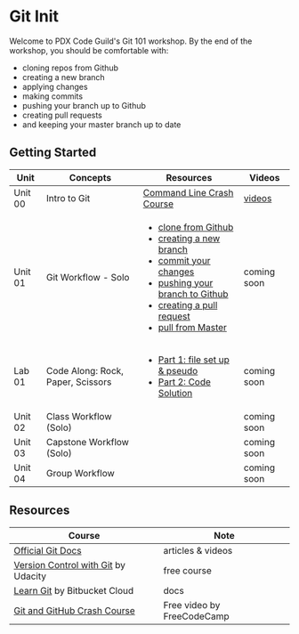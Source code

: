 # Git Init

Welcome to PDX Code Guild's Git 101 workshop. By the end of the workshop, you should be comfortable with:

- cloning repos from Github
- creating a new branch
- applying changes
- making commits
- pushing your branch up to Github
- creating pull requests
- and keeping your master branch up to date

## Getting Started

| Unit | Concepts | Resources | Videos |
| ---- | -------- | ---- | ------ |
| Unit 00 | Intro to Git | [Command Line Crash Course](https://learnrubythehardway.org/book/appendixa.html)  | [videos](https://www.youtube.com/playlist?list=PLCHnubFzFwjLDKwWQhH3BlGA9OasLKIFl) |
| Unit 01 | Git Workflow - Solo | <ul><li>[clone from Github](tutorials/clone.md)</li><li>[creating a new branch](tutorials/branch-new.md)</li><li>[commit your changes](tutorials/commit.md)</li><li>[pushing your branch to Github](tutorials/push.md)</li><li>[creating a pull request](tutorials/pull-request.md)</li><li>[pull from Master](tutorials/pull-from-master.md)</li></ul>  | coming soon |
| Lab 01 | Code Along: Rock, Paper, Scissors | <ul><li>[Part 1: file set up & pseudo](labs/rps/part-1.md)</li><li>[Part 2: Code Solution](labs/rps/part-2.md)</li></ul> | coming soon |
| Unit 02 | Class Workflow (Solo) | []() | coming soon |
| Unit 03 | Capstone Workflow (Solo) | []() | coming soon |
| Unit 04 | Group Workflow | []() | coming soon |

## Resources

| Course | Note |
| ---- | -------- |
| [Official Git Docs](https://git-scm.com/docs) | articles & videos
| [Version Control with Git](https://www.udacity.com/course/version-control-with-git--ud123) by Udacity | free course |
| [Learn Git](https://www.atlassian.com/git/tutorials/learn-git-with-bitbucket-cloud) by Bitbucket Cloud | docs
| [Git and GitHub Crash Course](https://www.freecodecamp.org/news/git-and-github-crash-course/) | Free video by FreeCodeCamp |
